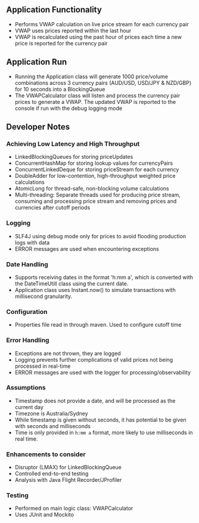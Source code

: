 ## Application Functionality
- Performs VWAP calculation on live price stream for each currency pair
- VWAP uses prices reported within the last hour
- VWAP is recalculated using the past hour of prices each time a new price is reported for the currency pair

## Application Run
- Running the Application class will generate 1000 price/volume combinations across 3 currency pairs (AUD/USD, USD/JPY & NZD/GBP) for 10 seconds into a BlockingQueue
- The VWAPCalculator class will listen and process the currency pair prices to generate a VWAP. The updated VWAP is reported to the console if run with the debug logging mode

## Developer Notes

### Achieving Low Latency and High Throughput
- LinkedBlockingQueues for storing priceUpdates
- ConcurrentHashMap for storing lookup values for currencyPairs
- ConcurrentLinkedDeque for storing priceStream for each currency
- DoubleAdder for low-contention, high-throughput weighted price calculations
- AtomicLong for thread-safe, non-blocking volume calculations
- Multi-threading: Separate threads used for producing price stream, consuming and processing price stream and removing prices and currencies after cutoff periods

### Logging
- SLF4J using debug mode only for prices to avoid flooding production logs with data
- ERROR messages are used when encountering exceptions

### Date Handling
- Supports receiving dates in the format 'h:mm a', which is converted with the DateTimeUtill class using the current date.
- Application class uses Instant.now() to simulate transactions with millisecond granularity. 

### Configuration
- Properties file read in through maven. Used to configure cutoff time

### Error Handling
- Exceptions are not thrown, they are logged
- Logging prevents further complications of valid prices not being processed in real-time
- ERROR messages are used with the logger for processing/observability

### Assumptions
- Timestamp does not provide a date, and will be processed as the current day
- Timezone is Australia/Sydney
- While timestamp is given without seconds, it has potential to be given with seconds and milliseconds
- Time is only provided in `h:mm a` format, more likely to use milliseconds in real time.

### Enhancements to consider
- Disruptor (LMAX) for LinkedBlockingQueue
- Controlled end-to-end testing
- Analysis with Java Flight Recorder/JProfiler

### Testing
- Performed on main logic class: VWAPCalculator
- Uses JUnit and Mockito